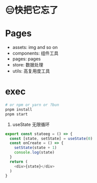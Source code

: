# 😑快把它忘了
# Pages
* assets: img and so on
* components: 组件工具
* pages: pages
* store: 数据处理
* utils: 高复用度工具

# exec
```bash
# or npm or yarn or ?bun 
pnpm install 
pnpm start
```

1. useState 无限循环

```js
export const stateeg = () => {
  const [state, setState] = useState(0)
  const onCreate = () => {
    setState(state + 1)
    console.log(state)
  }
  return (
    <div>{state}</div>
  )
}
```
